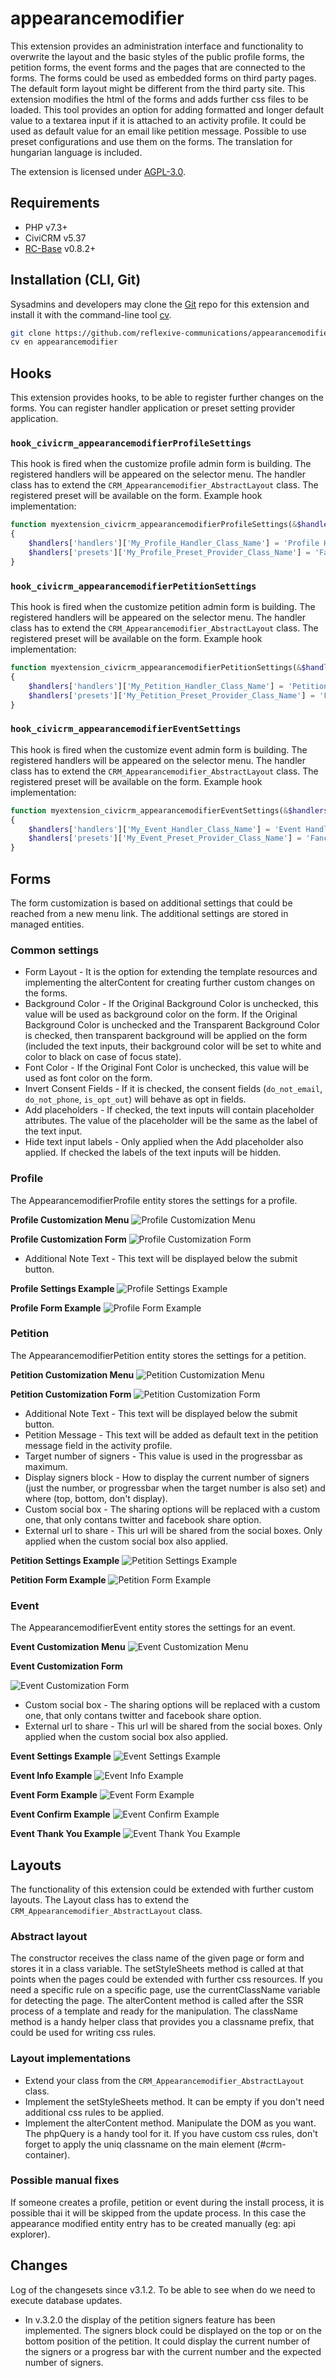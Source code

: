 # appearancemodifier

This extension provides an administration interface and functionality to overwrite the layout and the basic styles of the public profile forms, the petition forms, the event forms and the pages that are connected to the forms. The forms could be used as embedded forms on third party pages. The default form layout might be different from the third party site. This extension modifies the html of the forms and adds further css files to be loaded. This tool provides an option for adding formatted and longer default value to a textarea input if it is attached to an activity profile. It could be used as default value for an email like petition message. Possible to use preset configurations and use them on the forms. The translation for hungarian language is included.

The extension is licensed under [AGPL-3.0](LICENSE.txt).

## Requirements

* PHP v7.3+
* CiviCRM v5.37
* [RC-Base](https://github.com/reflexive-communications/rc-base) v0.8.2+

## Installation (CLI, Git)

Sysadmins and developers may clone the [Git](https://en.wikipedia.org/wiki/Git) repo for this extension and
install it with the command-line tool [cv](https://github.com/civicrm/cv).

```bash
git clone https://github.com/reflexive-communications/appearancemodifier.git
cv en appearancemodifier
```

## Hooks

This extension provides hooks, to be able to register further changes on the forms. You can register handler application or preset setting provider application.

### `hook_civicrm_appearancemodifierProfileSettings`

This hook is fired when the customize profile admin form is building. The registered handlers will be appeared on the selector menu. The handler class has to extend the `CRM_Appearancemodifier_AbstractLayout` class. The registered preset will be available on the form. Example hook implementation:

```php
function myextension_civicrm_appearancemodifierProfileSettings(&$handlers)
{
    $handlers['handlers']['My_Profile_Handler_Class_Name'] = 'Profile Handler label';
    $handlers['presets']['My_Profile_Preset_Provider_Class_Name'] = 'Fancy Profile label';
}
```

### `hook_civicrm_appearancemodifierPetitionSettings`

This hook is fired when the customize petition admin form is building. The registered handlers will be appeared on the selector menu. The handler class has to extend the `CRM_Appearancemodifier_AbstractLayout` class. The registered preset will be available on the form. Example hook implementation:

```php
function myextension_civicrm_appearancemodifierPetitionSettings(&$handlers)
{
    $handlers['handlers']['My_Petition_Handler_Class_Name'] = 'Petition Handler label';
    $handlers['presets']['My_Petition_Preset_Provider_Class_Name'] = 'Fancy Petition label';
}
```

### `hook_civicrm_appearancemodifierEventSettings`

This hook is fired when the customize event admin form is building. The registered handlers will be appeared on the selector menu. The handler class has to extend the `CRM_Appearancemodifier_AbstractLayout` class. The registered preset will be available on the form. Example hook implementation:

```php
function myextension_civicrm_appearancemodifierEventSettings(&$handlers)
{
    $handlers['handlers']['My_Event_Handler_Class_Name'] = 'Event Handler label';
    $handlers['presets']['My_Event_Preset_Provider_Class_Name'] = 'Fancy Event label';
}
```

## Forms

The form customization is based on additional settings that could be reached from a new menu link. The additional settings are stored in managed entities.

### Common settings

- Form Layout - It is the option for extending the template resources and implementing the alterContent for creating further custom changes on the forms.
- Background Color - If the Original Background Color is unchecked, this value will be used as background color on the form. If the Original Background Color is unchecked and the Transparent Background Color is checked, then transparent background will be applied on the form (included the text inputs, their background color will be set to white and color to black on case of focus state).
- Font Color - If the Original Font Color is unchecked, this value will be used as font color on the form.
- Invert Consent Fields - If it is checked, the consent fields (`do_not_email`, `do_not_phone`, `is_opt_out`) will behave as opt in fields.
- Add placeholders - If checked, the text inputs will contain placeholder attributes. The value of the placeholder will be the same as the label of the text input.
- Hide text input labels - Only applied when the Add placeholder also applied. If checked the labels of the text inputs will be hidden.

### Profile

The AppearancemodifierProfile entity stores the settings for a profile.

**Profile Customization Menu**
![Profile Customization Menu](./assets/docs/profile-admin-link.png)

**Profile Customization Form**
![Profile Customization Form](./assets/docs/profile-admin-form.png)

- Additional Note Text - This text will be displayed below the submit button.

**Profile Settings Example**
![Profile Settings Example](./assets/docs/profile-admin-example.png)

**Profile Form Example**
![Profile Form Example](./assets/docs/profile-form-example.png)

### Petition

The AppearancemodifierPetition entity stores the settings for a petition.

**Petition Customization Menu**
![Petition Customization Menu](./assets/docs/petition-admin-link.png)

**Petition Customization Form**
![Petition Customization Form](./assets/docs/petition-admin-form.png)

- Additional Note Text - This text will be displayed below the submit button.
- Petition Message - This text will be added as default text in the petition message field in the activity profile.
- Target number of signers - This value is used in the progressbar as maximum.
- Display signers block - How to display the current number of signers (just the number, or progressbar when the target number is also set) and where (top, bottom, don't display).
- Custom social box - The sharing options will be replaced with a custom one, that only contans twitter and facebook share option.
- External url to share - This url will be shared from the social boxes. Only applied when the custom social box also applied.

**Petition Settings Example**
![Petition Settings Example](./assets/docs/petition-admin-example.png)

**Petition Form Example**
![Petition Form Example](./assets/docs/petition-form-example.png)

### Event

The AppearancemodifierEvent entity stores the settings for an event.

**Event Customization Menu**
![Event Customization Menu](./assets/docs/event-admin-link.png)

**Event Customization Form**

![Event Customization Form](./assets/docs/event-admin-form.png)

- Custom social box - The sharing options will be replaced with a custom one, that only contans twitter and facebook share option.
- External url to share - This url will be shared from the social boxes. Only applied when the custom social box also applied.

**Event Settings Example**
![Event Settings Example](./assets/docs/event-admin-example.png)

**Event Info Example**
![Event Info Example](./assets/docs/event-info-example.png)

**Event Form Example**
![Event Form Example](./assets/docs/event-form-example.png)

**Event Confirm Example**
![Event Confirm Example](./assets/docs/event-confirm-example.png)

**Event Thank You Example**
![Event Thank You Example](./assets/docs/event-thankyou-example.png)

## Layouts

The functionality of this extension could be extended with further custom layouts. The Layout class has to extend the `CRM_Appearancemodifier_AbstractLayout` class.

### Abstract layout

The constructor receives the class name of the given page or form and stores it in a class variable.
The setStyleSheets method is called at that points when the pages could be extended with further css resources. If you need a specific rule on a specific page, use the currentClassName variable for detecting the page.
The alterContent method is called after the SSR process of a template and ready for the manipulation.
The className method is a handy helper class that provides you a classname prefix, that could be used for writing css rules.

### Layout implementations

- Extend your class from the `CRM_Appearancemodifier_AbstractLayout` class.
- Implement the setStyleSheets method. It can be empty if you don't need additional css rules to be applied.
- Implement the alterContent method. Manipulate the DOM as you want. The phpQuery is a handy tool for it. If you have custom css rules, don't forget to apply the uniq classname on the main element (#crm-container).

### Possible manual fixes

If someone creates a profile, petition or event during the install process, it is possible thai it will be skipped from the update process. In this case the appearance modified entity entry has to be created manually (eg: api explorer).

## Changes

Log of the changesets since v3.1.2. To be able to see when do we need to execute database updates.

- In v.3.2.0 the display of the petition signers feature has been implemented. The signers block could be displayed on the top or on the bottom position of the petition. It could display the current number of the signers or a progress bar with the current number and the expected number of signers.
